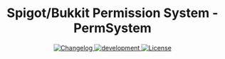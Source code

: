 <h1 align="center">Spigot/Bukkit Permission System - PermSystem</h1>
<p align="center">
    <a href="https://github.com/CrazyCraftLand/PermissionSystem-Spigot">
        <img src="https://img.shields.io/badge/version-1.6-blue.svg" alt="Changelog" />
    </a>
    <a href="https://github.com/CrazyCraftLand/PermissionSystem-Spigot">
        <img src="https://img.shields.io/badge/release-development-orange.svg" alt="development" />
    </a>
    <a href="https://creativecommons.org/licenses/by-sa/4.0/">
        <img src="https://img.shields.io/badge/license-CC--BY--SA-4CB697.svg" alt="License" />
    </a>
</p>
